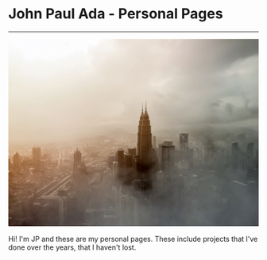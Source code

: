 # John Paul Ada - Personal Pages
---

![Page Preview](img/landing-1.jpeg)

Hi! I'm JP and these are my personal pages. These include projects that I've done over the years, that I haven't lost.
